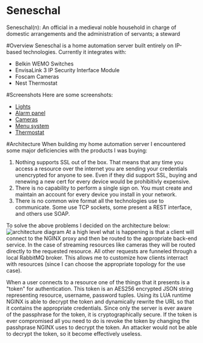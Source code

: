 Seneschal
=====
Seneschal(n): An official in a medieval noble household in charge of domestic arrangements and the administration of servants; a steward

#Overview
Seneschal is a home automation server built entirely on IP-based technologies. Currently it integrates with:
- Belkin WEMO Switches
- EnvisaLink 3 IP Security Interface Module
- Foscam Cameras
- Nest Thermostat

#Screenshots
Here are some screenshots:
- [Lights]
- [Alarm panel]
- [Cameras]
- [Menu system]
- [Thermostat]

#Architecture
When building my home automation server I encountered some major deficiencies with the products I was buying:

1. Nothing supports SSL out of the box. That means that any time you access a resource over the internet you are sending your credentials unencrypted for anyone to see. Even if they did support SSL, buying and renewing a new cert for every device would be prohibitivly expensive. 
2. There is no capability to perform a single sign on. You must create and maintain an account for every device you install in your network. 
3. There is no common wire format all the technologies use to communicate. Some use TCP sockets, some present a REST interface, and others use SOAP. 

To solve the above problems I decided on the architecture below:
![architecture diagram](https://raw.github.com/dretay/seneschal/master/imgs/seneschal_architecture.png)
At a high level what is happening is that a client will connect to the NGINX proxy and then be routed to the appropriate back-end service. In the case of streaming resources like cameras they will be routed directly to the requested resource. All other requests are funneled through a local RabbitMQ broker. This allows me to customize how clients interract with resources (since I can choose the appropriate topology for the use case). 

When a user connects to a resource one of the things that it presents is a "token" for authentication. This token is an AES256 encrypted JSON string representing resource, username, password tuples. Using its LUA runtime NGINX is able to decrypt the token and dynamically rewrite the URL so that it contains the appropriate credentials. Since only the server is ever aware of the passphrase for the token, it is cryptographically secure. If the token is ever compromised all you need to do is revoke the token by changing the passhprase NGINX uses to decrypt the token. An attacker would not be able to decrypt the token, so it become effectively useless.  


 
[Alarm panel]:https://raw.github.com/dretay/seneschal/master/imgs/alarm.png
[cameras]:https://raw.github.com/dretay/seneschal/master/imgs/cameras.png
[lights]:https://raw.github.com/dretay/seneschal/master/imgs/lights.png
[menu system]:https://raw.github.com/dretay/seneschal/master/imgs/menu.png
[thermostat]:https://raw.github.com/dretay/seneschal/master/imgs/thermostat.png
